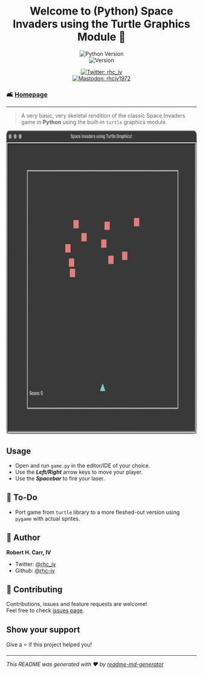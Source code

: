 <h1 align="center">Welcome to (Python) Space Invaders using the Turtle Graphics Module 👋</h1>
<p align="center">
  <img alt="Python Version" src="https://img.shields.io/badge/python_version-3.11-yellow" /><br>
  <img alt="Version" src="https://img.shields.io/badge/app_version-1.10-blue.svg?cacheSeconds=2592000" />
</p>
  <p align="center">
  <a href="https://twitter.com/rhc_iv" target="_blank">
    <img alt="Twitter: rhc_iv" src="https://img.shields.io/twitter/follow/rhc_iv.svg?style=social" /><br>
  </a>
  <a href="https://mastodon.social/@rhciv1972" target="_blank">
    <img alt="Mastodon: rhciv1972" src="https://img.shields.io/mastodon/follow/109497169591319512?domain=https%3A%2F%2Fmastodon.social&style=social" />
  </a>
  </p>
</p>

### 🛋️ [Homepage](https://github.com/rhc-iv/py-space-invaders)

---

> A very basic, very skeletal rendition of the classic Space Invaders game in **Python** using the built-in `turtle` graphics module.

<p align="center">
  <img alt="Space Invaders Screenshot" src="https://github.com/rhc-iv/py-space-invaders/blob/main/screenshot.png?raw=true" width="800" height="800"/>
</p>

## Usage

- Open and run `game.py` in the editor/IDE of your choice.
- Use the _**Left/Right**_ arrow keys to move your player.
- Use the _**Spacebar**_ to fire your laser.

## 📝 To-Do

- Port game from `turtle` library to a more fleshed-out version using `pygame` with actual sprites.

## 👤 Author

 **Robert H. Carr, IV**

* Twitter: [@rhc\_iv](https://twitter.com/rhc_iv)
* Github: [@rhc-iv](https://github.com/rhc-iv)

## 🤝 Contributing

Contributions, issues and feature requests are welcome!<br />Feel free to check [issues page](https://github.com/rhc-iv/py-space-invaders/issues). 

## Show your support

Give a ⭐️ if this project helped you!

***
_This README was generated with ❤️ by [readme-md-generator](https://github.com/kefranabg/readme-md-generator)_
